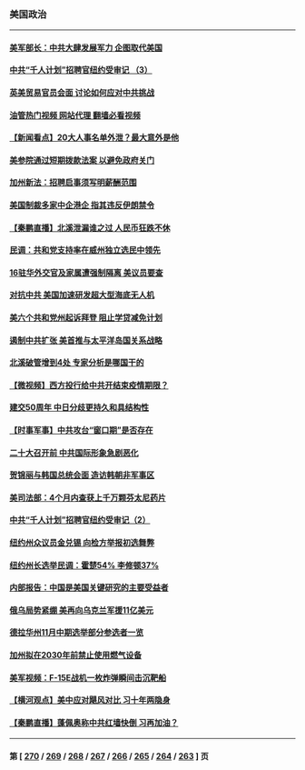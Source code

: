 ### 美国政治
---
#### [美军部长：中共大肆发展军力 企图取代美国](../../pages/ncid1078159/n13836032.md?09301645) 
#### [中共“千人计划”招聘官纽约受审记 （3）](../../pages/ncid1078159/n13835934.md?09301645) 
#### [英美贸易官员会面 讨论如何应对中共挑战](../../pages/ncid1078159/n13835855.md?09301645) 
#### [油管热门视频 网站代理 翻墙必看视频](http://209.222.30.114:81/youtube.html?09301645)
#### [【新闻看点】20大人事名单外泄？最大意外是他](../../pages/ncid1078159/n13835496.md?09301645) 
#### [美参院通过短期拨款法案 以避免政府关门](../../pages/ncid1078159/n13835685.md?09301645) 
#### [加州新法：招聘启事须写明薪酬范围](../../pages/ncid1078159/n13835707.md?09301645) 
#### [美国制裁多家中企港企 指其违反伊朗禁令](../../pages/ncid1078159/n13835673.md?09301645) 
#### [【秦鹏直播】北溪泄漏谁之过 人民币狂跌不休](../../pages/ncid1078159/n13835698.md?09301645) 
#### [民调：共和党支持率在威州独立选民中领先](../../pages/ncid1078159/n13835571.md?09301645) 
#### [16驻华外交官及家属遭强制隔离 美议员要查](../../pages/ncid1078159/n13835668.md?09301645) 
#### [对抗中共 美国加速研发超大型海底无人机](../../pages/ncid1078159/n13835644.md?09301645) 
#### [美六个共和党州起诉拜登 阻止学贷减免计划](../../pages/ncid1078159/n13835617.md?09301645) 
#### [遏制中共扩张 美首推与太平洋岛国关系战略](../../pages/ncid1078159/n13835479.md?09301645) 
#### [北溪破管增到4处 专家分析是哪国干的](../../pages/ncid1078159/n13835543.md?09301645) 
#### [【微视频】西方投行给中共开结束疫情期限？](../../pages/ncid1078159/n13834827.md?09301645) 
#### [建交50周年 中日分歧更持久和具结构性](../../pages/ncid1078159/n13835405.md?09301645) 
#### [【时事军事】中共攻台“窗口期”是否存在](../../pages/ncid1078159/n13835095.md?09301645) 
#### [二十大召开前 中共国际形象急剧恶化](../../pages/ncid1078159/n13835240.md?09301645) 
#### [贺锦丽与韩国总统会面 造访韩朝非军事区](../../pages/ncid1078159/n13835204.md?09301645) 
#### [美司法部：4个月内查获上千万颗芬太尼药片](../../pages/ncid1078159/n13835129.md?09301645) 
#### [中共“千人计划”招聘官纽约受审记（2）](../../pages/ncid1078159/n13835044.md?09301645) 
#### [纽约州众议员金兑锡 向检方举报初选舞弊](../../pages/ncid1078159/n13835039.md?09301645) 
#### [纽约州长选举民调：霍楚54% 李修顿37%](../../pages/ncid1078159/n13835001.md?09301645) 
#### [内部报告：中国是美国关键研究的主要受益者](../../pages/ncid1078159/n13834984.md?09301645) 
#### [俄乌局势紧绷 美再向乌克兰军援11亿美元](../../pages/ncid1078159/n13834765.md?09301645) 
#### [德拉华州11月中期选举部分参选者一览](../../pages/ncid1078159/n13834939.md?09301645) 
#### [加州拟在2030年前禁止使用燃气设备](../../pages/ncid1078159/n13834937.md?09301645) 
#### [美军视频：F-15E战机一枚炸弹瞬间击沉靶船](../../pages/ncid1078159/n13834672.md?09301645) 
#### [【横河观点】美中应对飓风对比 习十年两隐身](../../pages/ncid1078159/n13834804.md?09301645) 
#### [【秦鹏直播】蓬佩奥称中共红墙快倒 习再加油？](../../pages/ncid1078159/n13834822.md?09301645) 

---
#### 第 [ [270](./270.md?09301645) / [269](./269.md?09301645) / [268](./268.md?09301645) / [267](./267.md?09301645) / [266](./266.md?09301645) / [265](./265.md?09301645) / [264](./264.md?09301645) / [263](./263.md?09301645) ] 页

